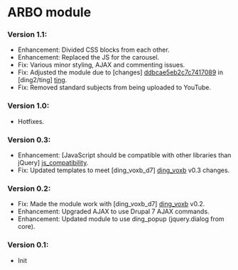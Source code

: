 ARBO module
==========

### Version 1.1:

* Enhancement: Divided CSS blocks from each other.
* Enhancement: Replaced the JS for the carousel.
* Fix: Various minor styling, AJAX and commenting issues.
* Fix: Adjusted the module due to [changes] [ddbcae5eb2c7c7417089] in [ding2/ting] [ting].
* Fix: Removed standard subjects from being uploaded to YouTube.

### Version 1.0:

* Hotfixes.

### Version 0.3:

* Enhancement: [JavaScript should be compatible with other libraries than jQuery] [js_compatibility].
* Fix: Updated templates to meet [ding_voxb_d7] [ding_voxb] v0.3 changes.

### Version 0.2:

* Fix: Made the module work with [ding_voxb_d7] [ding_voxb] v0.2.
* Enhancement: Upgraded AJAX to use Drupal 7 AJAX commands.
* Enhancement: Updated module to use ding_popup (jquery.dialog from core).

### Version 0.1:

* Init

[ding_voxb]: https://github.com/inleadmedia/ding_voxb_d7
[ding_popup]: https://github.com/ding2/ding_popup
[js_compatibility]: http://drupal.org/node/224333#javascript_compatibility
[ting]: https://github.com/ding2/ting
[ddbcae5eb2c7c7417089]: https://github.com/ding2/ting/commit/ddbcae5eb2c7c74170895368835d7388c9a6e537#L5L318
